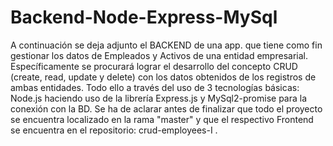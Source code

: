 # Backend-Node-Express-MySql

A continuación se deja adjunto el BACKEND de una app. que tiene como fin gestionar los datos de Empleados y Activos de una entidad empresarial. Específicamente se procurará lograr el desarrollo del concepto CRUD (create, read, update y delete) con los datos obtenidos de los registros de ambas entidades. Todo ello a través del uso de 3 tecnologías básicas: Node.js haciendo uso de la librería Express.js y MySql2-promise para la conexión con la BD. Se ha de aclarar antes de finalizar que todo el proyecto se encuentra localizado en la rama "master" y que el respectivo Frontend se encuentra en el repositorio: crud-employees-I .
